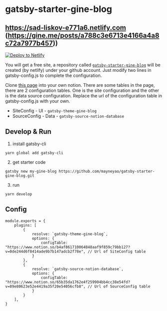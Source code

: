 # gatsby-starter-gine-blog


## https://sad-liskov-e771a6.netlify.com (https://gine.me/posts/a788c3e6713e4166a4a8c72a7977b457))

<a href="https://app.netlify.com/start/deploy?repository=https://github.com/mayneyao/gatsby-starter-gine-blog" target="_blank"><img src="https://www.netlify.com/img/deploy/button.svg" alt="Deploy to Netlify"></a>


You will get a free site, a repository called [`gatsby-starter-gine-blog`](https://github.com/mayneyao/gatsby-starter-gine-blog) will be created (by netlify) under your github account. Just modify two lines in gatsby-config.js to complete the configuration.

Clone [this page](https://www.notion.so/share-blog-table-60e00520137944a4a45a437c7d089488) into your own notion. There are some tables in the page, there are 2 configuration tables. One is the site configuration and the other is the data source configuration. Replace the url of the configuration table in gatsby-config.js with your own.


+ SiteConfig - UI -  `gatsby-theme-gine-blog`     
+ SourceConfig - Data -  `gatsby-source-notion-database` 
    

## Develop & Run


1. install gatsby-cli

```
yarn global add gatsby-cli
```

2. get starter code 

```
gatsby new my-gine-blog https://github.com/mayneyao/gatsby-starter-gine-blog.git

```
3. run 

```
yarn develop
```

## Config

```
module.exports = {
    plugins: [
        {
            resolve: `gatsby-theme-gine-blog`,
            options: {
                configTable: "https://www.notion.so/b4af861710064848aaf9f859c79bb127?v=0de244d6f8414ade9b7b147adcb2f78e", // Url of SiteConfig table
            }
        },
        {
            resolve: `gatsby-source-notion-database`,
            options: {
                configTable: "https://www.notion.so/65b35da1762e4f259904bb4cc38e54fd?v=89e80623e52e4419a35f20e54056cfb8", // Url of SourceConfig table
            }
        }
    ],
}
```
